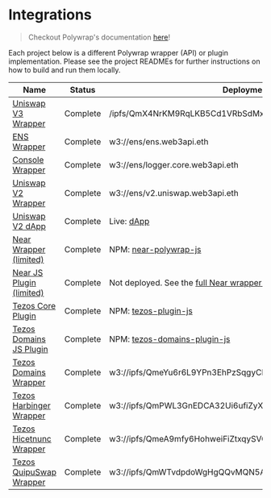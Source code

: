 # Integrations

> Checkout Polywrap's documentation [here](https://docs.polywrap.io)!

Each project below is a different Polywrap wrapper (API) or plugin implementation. Please see the project READMEs for further instructions on how to build and run them locally.

| Name                                         | Status   | Deployment                                                                 |
| -------------------------------------------- | -------- | -------------------------------------------------------------------------- |
| [Uniswap V3 Wrapper](./uniswapv3/wrapper)                 | Complete | /ipfs/QmX4NrKM9RqLKB5Cd1VRbSdMx83jgSsQET8gVw8S6ozgC5                                                   |
| [ENS Wrapper](./ens/wrapper)                 | Complete | w3://ens/ens.web3api.eth                                                   |
| [Console Wrapper](./console/wrapper)         | Complete | w3://ens/logger.core.web3api.eth                                           |
| [Uniswap V2 Wrapper](./uniswapv2/wrapper)    | Complete | w3://ens/v2.uniswap.web3api.eth                                            |
| [Uniswap V2 dApp](./uniswapv2)               | Complete | Live: [dApp](https://demo.uniswap.polywrap.io/)                            |
| [Near Wrapper (limited)](./near/wrapper)     | Complete | NPM: [near-polywrap-js](https://www.npmjs.com/package/near-polywrap-js)    |
| [Near JS Plugin (limited)](./near/plugin-js) | Complete | Not deployed. See the [full Near wrapper specification](near/Near%20Polywrapper%20Specification.md) |
| [Tezos Core Plugin](./tezos/plugin-js)     		   | Complete | NPM: [tezos-plugin-js](https://www.npmjs.com/package/@blockwatch-cc/tezos-plugin-js)    |
| [Tezos Domains JS Plugin](./tezos/tezos-domains-plugin-js)     | Complete | NPM: [tezos-domains-plugin-js](https://www.npmjs.com/package/@blockwatch-cc/tezos-domains-plugin-js)    |
| [Tezos Domains Wrapper](./tezos/tezos-domains-wrapper)     | Complete | w3://ipfs/QmeYu6r6L9YPn3EhPzSqgyCEWPU4KvnwLCWTMPjvGYid7k    |
| [Tezos Harbinger Wrapper](./tezos/harbinger-wrapper)       | Complete | w3://ipfs/QmPWL3GnEDCA32Ui6ufiZyXbyNeUbveewAsJ9z2BgEUFRu    |
| [Tezos Hicetnunc Wrapper](./tezos/hicetnunc-wrapper)       | Complete | w3://ipfs/QmeA9mfy6HohweiFiZtxqySVCoi33fj9Lsd3yBRXwKA5xL    |
| [Tezos QuipuSwap Wrapper](./tezos/quipuswap-wrapper)       | Complete | w3://ipfs/QmWTvdpdoWgHgQQvMQN5AvaSHBSe1ystxVGHLNFtNxdpnj    |